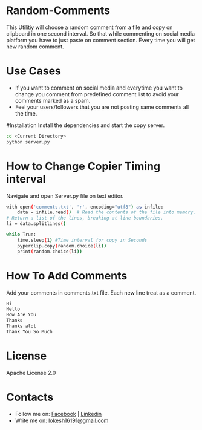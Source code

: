 # Random-Comments
This Utilitiy will choose a random comment from a file and copy on clipboard in one second interval. So that while commenting on social media platform you have to just paste on comment section. Every time you will get new random comment.

# Use Cases
- If you want to comment on social media and everytime you want to change you comment from predefined comment list to avoid your comments marked as a spam.
- Feel your users/followers that you are not posting same comments all the time.

#Installation
Install the dependencies and start the copy server.

```sh
cd <Current Directory>
python server.py
```
# How to Change Copier Timing interval
Navigate and open Server.py file on text editor.
```sh
with open('comments.txt', 'r', encoding="utf8") as infile:
    data = infile.read()  # Read the contents of the file into memory.
# Return a list of the lines, breaking at line boundaries.
li = data.splitlines()

while True:
    time.sleep(1) #Time interval for copy in Seconds
    pyperclip.copy(random.choice(li))
    print(random.choice(li))
```
# How To Add Comments
Add your comments in comments.txt file. Each new line treat as a comment.

```sh
Hi
Hello
How Are You
Thanks
Thanks alot
Thank You So Much
```
# License

Apache License 2.0

# Contacts
- Follow me on: [Facebook] | [Linkedin]
- Write me on: lokesh16191@gmail.com

[Gmail]: <lokesh16191@gmail.com>
[Facebook]: <https://www.facebook.com/lokesh16191/>
[Linkedin]: <https://www.linkedin.com/in/lokesh16191/>

